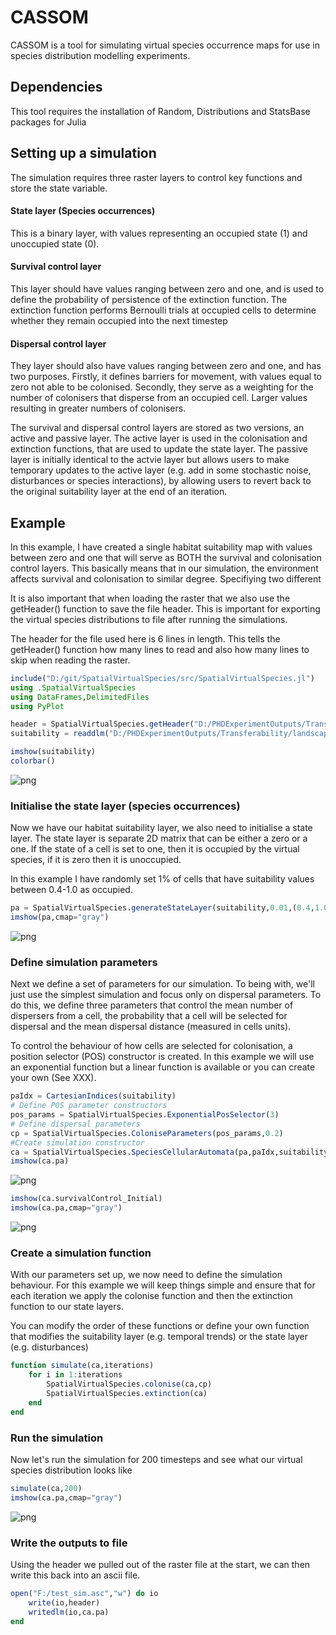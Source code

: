 # CASSOM

CASSOM is a tool for simulating virtual species occurrence maps for use in species distribution modelling experiments.

## Dependencies
This tool requires the installation of Random, Distributions and StatsBase packages for Julia

## Setting up a simulation

The simulation requires three raster layers to control key functions and store the state variable.
#### State layer (Species occurrences)
This is a binary layer, with values representing an occupied state (1) and unoccupied state (0).
#### Survival control layer
This layer should have values ranging between zero and one, and is used to define the probability of persistence of the extinction function. The extinction function performs Bernoulli trials at occupied cells to determine whether they remain occupied into the next timestep
#### Dispersal control layer
They layer should also have values ranging between zero and one, and has two purposes. Firstly, it defines barriers for movement, with values equal to zero not able to be colonised. Secondly, they serve as a weighting for the number of colonisers that disperse from an occupied cell. Larger values resulting in greater numbers of colonisers.

The survival and dispersal control layers are stored as two versions, an active and passive layer. The active layer is used in the colonisation and extinction functions, that are used to update the state layer. The passive layer is initially identical to the actvie layer but allows users to make temporary updates to the active layer (e.g. add in some stochastic noise, disturbances or species interactions), by allowing users to revert back to the original suitability layer at the end of an iteration.

## Example
In this example, I have created a single habitat suitability map with values between zero and one that will serve as BOTH the survival and colonisation control layers. This basically means that in our simulation, the environment affects survival and colonisation to similar degree. Specifiying two different

It is also important that when loading the raster that we also use the getHeader() function to save the file header. This is important for exporting the virtual species distributions to file after running the simulations.

The header for the file used here is 6 lines in length. This tells the getHeader() function how many lines to read and also how many lines to skip when reading the raster.


```julia
include("D:/git/SpatialVirtualSpecies/src/SpatialVirtualSpecies.jl")
using .SpatialVirtualSpecies
using DataFrames,DelimitedFiles
using PyPlot

header = SpatialVirtualSpecies.getHeader("D:/PHDExperimentOutputs/Transferability/landscapes/suitability/suitability789.asc",6)
suitability = readdlm("D:/PHDExperimentOutputs/Transferability/landscapes/suitability/suitability789.asc",skipstart=6)

imshow(suitability)
colorbar()
```


![png](img/readme/output_1_0.png)



### Initialise the state layer (species occurrences)

Now we have our habitat suitability layer, we also need to initialise a state layer. The state layer is separate 2D matrix that can be either a zero or a one. If the state of a cell is set to one, then it is occupied by the virtual species, if it is zero then it is unoccupied.

In this example I have randomly set 1% of cells that have suitability values between 0.4-1.0 as occupied.


```julia
pa = SpatialVirtualSpecies.generateStateLayer(suitability,0.01,(0.4,1.0))
imshow(pa,cmap="gray")
```


![png](img/readme/output_3_0.png)




### Define simulation parameters

Next we define a set of parameters for our simulation. To being with, we'll just use the simplest simulation and focus only on dispersal parameters. To do this, we define three parameters that control the mean number of dispersers from a cell, the probability that a cell will be selected for dispersal and the mean dispersal distance (measured in cells units).

To control the behaviour of how cells are selected for colonisation, a position selector (POS) constructor is created. In this example we will use an exponential function but a linear function is available or you can create your own (See XXX).


```julia
paIdx = CartesianIndices(suitability)
# Define POS parameter constructors
pos_params = SpatialVirtualSpecies.ExponentialPosSelector(3)
# Define dispersal parameters
cp = SpatialVirtualSpecies.ColoniseParameters(pos_params,0.2)
#Create simulation constructor
ca = SpatialVirtualSpecies.SpeciesCellularAutomata(pa,paIdx,suitability,suitability)
imshow(ca.pa)
```


![png](img/readme/output_5_0.png)



```julia
imshow(ca.survivalControl_Initial)
imshow(ca.pa,cmap="gray")
```


![png](img/readme/output_6_0.png)



### Create a simulation function

With our parameters set up, we now need to define the simulation behaviour. For this example we will keep things simple and ensure that for each iteration we apply the colonise function and then the extinction function to our state layers.

You can modify the order of these functions or define your own function that modifies the suitability layer (e.g. temporal trends) or the state layer (e.g. disturbances)


```julia
function simulate(ca,iterations)
    for i in 1:iterations
        SpatialVirtualSpecies.colonise(ca,cp)
        SpatialVirtualSpecies.extinction(ca)
    end
end  
```



### Run the simulation

Now let's run the simulation for 200 timesteps and see what our virtual species distribution looks like


```julia
simulate(ca,200)
imshow(ca.pa,cmap="gray")
```


![png](img/readme/output_10_0.png)




### Write the outputs to file

Using the header we pulled out of the raster file at the start, we can then write this back into an ascii file.


```julia
open("F:/test_sim.asc","w") do io
    write(io,header)
    writedlm(io,ca.pa)
end
```
